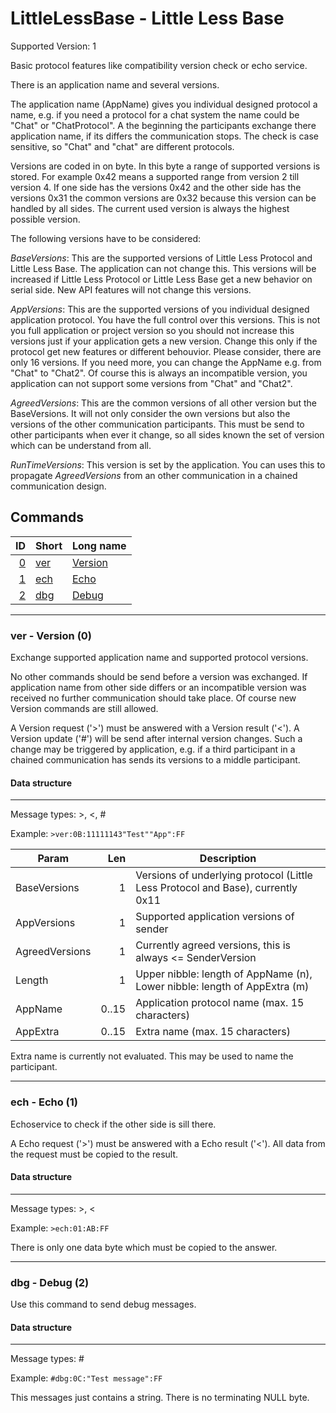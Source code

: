# LittleLessBase - Little Less Base

Supported Version: 1

Basic protocol features like compatibility version check or echo service.

There is an application name and several versions.

The application name (AppName) gives you individual designed protocol a name, e.g. if you need a protocol for a chat system
the name could be "Chat" or "ChatProtocol". A the beginning the participants exchange there application name, if its differs
the communication stops. The check is case sensitive, so "Chat" and "chat" are different protocols.

Versions are coded in on byte. In this byte a range of supported versions is stored. For example 0x42 means
a supported range from version 2 till version 4. If one side has the versions 0x42 and the other side has the versions 0x31
the common versions are 0x32 because this version can be handled by all sides. The current used version is always the highest
possible version.

The following versions have to be considered:

*BaseVersions*: This are the supported versions of Little Less Protocol and Little Less Base. The application can not change this.
This versions will be increased if Little Less Protocol or Little Less Base get a new behavior on serial side.
New API features will not change this versions.

*AppVersions*: This are the supported versions of you individual designed application protocol. You have the full control over
this versions. This is not you full application or project version so you should not increase this versions just if your
application gets a new version. Change this only if the protocol get new features or different behouvior.
Please consider, there are only 16 versions. If you need more, you can change the AppName e.g. from "Chat" to "Chat2".
Of course this is always an incompatible version, you application can not support some versions from "Chat" and "Chat2".

*AgreedVersions*: This are the common versions of all other version but the BaseVersions. It will not only consider the own
versions but also the versions of the other communication participants. This must be send to other participants when ever it change,
so all sides known the set of version which can be understand from all.

*RunTimeVersions*: This version is set by the application. You can uses this to propagate *AgreedVersions* from an other communication
in a chained communication design.


## Commands
| ID | Short | Long name |
| --:| ----- | --------- |
| [0](#ver---version-0) | [ver](#ver---version-0) | [Version](#ver---version-0) |
| [1](#ech---echo-1) | [ech](#ech---echo-1) | [Echo](#ech---echo-1) |
| [2](#dbg---debug-2) | [dbg](#dbg---debug-2) | [Debug](#dbg---debug-2) |


- - -

### ver - Version (0)
Exchange supported application name and supported protocol versions.

No other commands should be send before a version was exchanged.
If application name from other side differs or an incompatible version was received no further communication should take place.
Of course new Version commands are still allowed.

A Version request ('>') must be answered with a Version result ('<').
A Version update ('#') will be send after internal version changes. Such a change may be triggered by application, e.g.
if a third participant in a chained communication has sends its versions to a middle participant.


#### Data structure


- - -



Message types: >, <, #


Example: `>ver:0B:11111143"Test""App":FF`

| Param          | Len   | Description
| -------------- | -----:|------------------------------------------------------------------------------------------
| BaseVersions   |     1 | Versions of underlying protocol (Little Less Protocol and Base), currently 0x11
| AppVersions    |     1 | Supported application versions of sender
| AgreedVersions |     1 | Currently agreed versions, this is always <= SenderVersion
| Length         |     1 | Upper nibble: length of AppName (n), Lower nibble: length of AppExtra (m)
| AppName        | 0..15 | Application protocol name (max. 15 characters)
| AppExtra       | 0..15 | Extra name (max. 15 characters)

Extra name is currently not evaluated. This may be used to name the participant.


- - -

### ech - Echo (1)
Echoservice to check if the other side is sill there.

A Echo request ('>') must be answered with a Echo result ('<').
All data from the request must be copied to the result.


#### Data structure


- - -



Message types: >, <


Example: `>ech:01:AB:FF`

There is only one data byte which must be copied to the answer.


- - -

### dbg - Debug (2)
Use this command to send debug messages.


#### Data structure


- - -



Message types: #


Example: `#dbg:0C:"Test message":FF`

This messages just contains a string. There is no terminating NULL byte.

